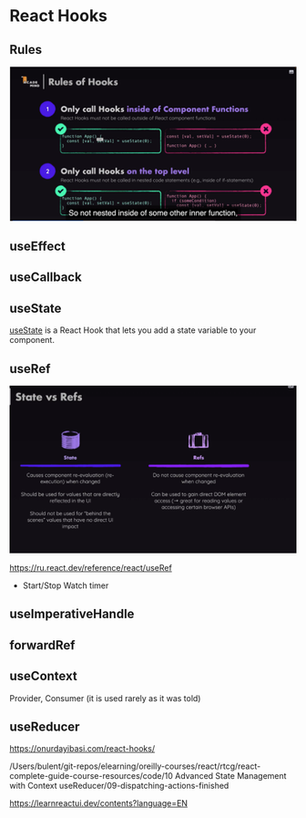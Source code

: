 # React Hooks

## Rules

![Rules of Hooks](rulesofhooks.png)

## useEffect

## useCallback

## useState

[useState](https://react.dev/reference/react/useState) is a React Hook that lets you add a state variable to your component.

## useRef

![State vs Ref](statevsref.png)

<https://ru.react.dev/reference/react/useRef>

- Start/Stop Watch timer

## useImperativeHandle

## forwardRef

## useContext

Provider, Consumer (it is used rarely as it was told)

## useReducer

<https://onurdayibasi.com/react-hooks/>

/Users/bulent/git-repos/elearning/oreilly-courses/react/rtcg/react-complete-guide-course-resources/code/10 Advanced State Management with Context useReducer/09-dispatching-actions-finished

<https://learnreactui.dev/contents?language=EN>
